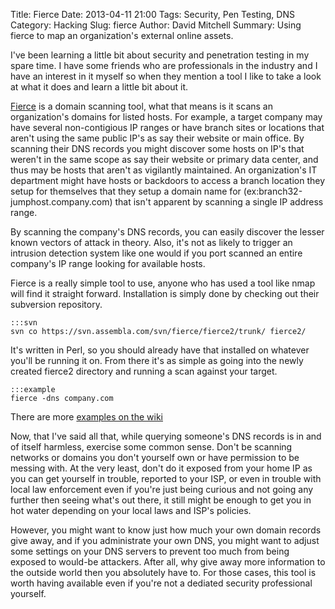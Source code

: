 Title: Fierce
Date: 2013-04-11 21:00
Tags: Security, Pen Testing, DNS
Category: Hacking
Slug: fierce
Author: David Mitchell
Summary: Using fierce to map an organization's external online assets.

I've been learning a little bit about security and penetration testing in my spare time. I have some friends who are professionals in the industry and I have an interest in it myself so when they mention a tool I like to take a look at what it does and learn a little bit about it.

[Fierce](http://ha.ckers.org/fierce/) is a domain scanning tool, what that means is it scans an organization's domains for listed hosts. For example, a target company may have several non-contigious IP ranges or have branch sites or locations that aren't using the same public IP's as say their website or main office. By scanning their DNS records you might discover some hosts on IP's that weren't in the same scope as say their website or primary data center, and thus may be hosts that aren't as vigilantly maintained. An organization's IT department might have hosts or backdoors to access a branch location they setup for themselves that they setup a domain name for (ex:branch32-jumphost.company.com) that isn't apparent by scanning a single IP address range.

By scanning the company's DNS records, you can easily discover the lesser known vectors of attack in theory. Also, it's not as likely to trigger an intrusion detection system like one would if you port scanned an entire company's IP range looking for available hosts.

Fierce is a really simple tool to use, anyone who has used a tool like 
nmap will find it straight forward. Installation is simply done by checking out their subversion repository.

	:::svn
	svn co https://svn.assembla.com/svn/fierce/fierce2/trunk/ fierce2/

It's written in Perl, so you should already have that installed on whatever you'll be running it on. From there it's as simple as going into the newly created fierce2 directory and running a scan against your target.

	:::example
	fierce -dns company.com

There are more [examples on the wiki](https://trac.assembla.com/fierce/wiki)

Now, that I've said all that, while querying someone's DNS records is in and of itself harmless, exercise some common sense. Don't be scanning networks or domains you don't yourself own or have permission to be messing with. At the very least, don't do it exposed from your home IP as you can get yourself in trouble, reported to your ISP, or even in trouble with local law enforcement even if you're just being curious and not going any further then seeing what's out there, it still might be enough to get you in hot water depending on your local laws and ISP's policies. 

However, you might want to know just how much your own domain records give away, and if you administrate your own DNS, you might want to adjust some settings on your DNS servers to prevent too much from being exposed to would-be attackers. After all, why give away more information to the outside world then you absolutely have to. For those cases, this tool is worth having available even if you're not a dediated security professional yourself.
